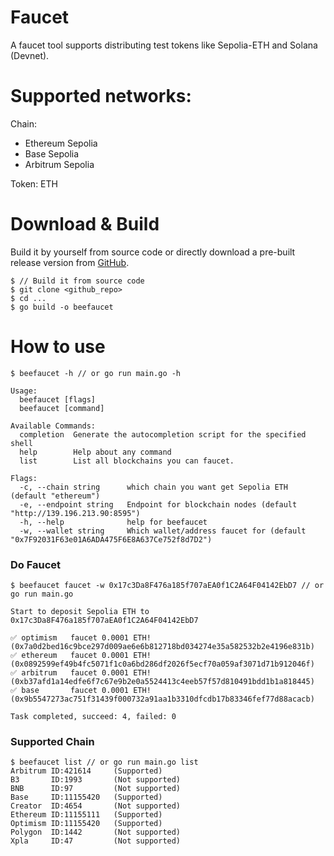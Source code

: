 # Faucet

A faucet tool supports distributing test tokens like Sepolia-ETH and Solana (Devnet).

# Supported networks:

Chain:

- Ethereum Sepolia
- Base Sepolia
- Arbitrum Sepolia

Token:
ETH

# Download & Build

Build it by yourself from source code or directly download a pre-built release version from [GitHub](https://github.com/duiyuan/faucet/releases).

```
$ // Build it from source code
$ git clone <github_repo>
$ cd ...
$ go build -o beefaucet
```

# How to use

```
$ beefaucet -h // or go run main.go -h

Usage:
  beefaucet [flags]
  beefaucet [command]

Available Commands:
  completion  Generate the autocompletion script for the specified shell
  help        Help about any command
  list        List all blockchains you can faucet.

Flags:
  -c, --chain string      which chain you want get Sepolia ETH (default "ethereum")
  -e, --endpoint string   Endpoint for blockchain nodes (default "http://139.196.213.90:8595")
  -h, --help              help for beefaucet
  -w, --wallet string     Which wallet/address faucet for (default "0x7F92031F63e01A6ADA475F6E8A637Ce752f8d7D2")

```

### Do Faucet

```
$ beefaucet faucet -w 0x17c3Da8F476a185f707aEA0f1C2A64F04142EbD7 // or go run main.go

Start to deposit Sepolia ETH to 0x17c3Da8F476a185f707aEA0f1C2A64F04142EbD7

✅ optimism   faucet 0.0001 ETH! (0x7a0d2bed16c9bce297d009ae6e6b812718bd034274e35a582532b2e4196e831b)
✅ ethereum   faucet 0.0001 ETH! (0x0892599ef49b4fc5071f1c0a6bd286df2026f5ecf70a059af3071d71b912046f)
✅ arbitrum   faucet 0.0001 ETH! (0xb37afd1a14edfe6f7c67e9b2e0a5524413c4eeb57f57d810491bdd1b1a818445)
✅ base       faucet 0.0001 ETH! (0x9b5547273ac751f31439f000732a91aa1b3310dfcdb17b83346fef77d88acacb)

Task completed, succeed: 4, failed: 0
```

### Supported Chain

```
$ beefaucet list // or go run main.go list
Arbitrum ID:421614     (Supported)
B3       ID:1993       (Not supported)
BNB      ID:97         (Not supported)
Base     ID:11155420   (Supported)
Creator  ID:4654       (Not supported)
Ethereum ID:11155111   (Supported)
Optimism ID:11155420   (Supported)
Polygon  ID:1442       (Not supported)
Xpla     ID:47         (Not supported)
```
